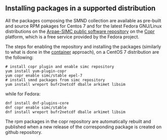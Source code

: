 ## Installing packages in a supported distribution ##

All the packages composing the SMND collection are available as
pre-built and source RPM pakages for Centos 7 and for the latest
Fedora GNU/Linux distributions on the [Arpae-SIMC public software
repository](https://copr.fedorainfracloud.org/coprs/simc/stable/) on
the [Copr](https://copr.fedorainfracloud.org) platform, which is a
free service provided by the Fedora project.

The steps for enabling the repository and installing the packages
(similarly to what is done in the
[container](https://github.com/ARPA-SIMC/smnd/blob/master/centos7-smnd-run.def)
approach), on a CentOS 7 distribution are the following:

```
# install copr plugin and enable simc repository
yum install yum-plugin-copr
yum copr enable simc/stable epel-7
# install smnd packages from simc repository
yum install wreport bufr2netcdf dballe arkimet libsim
```

while for Fedora:

```
dnf install dnf-plugins-core
dnf copr enable simc/stable
dnf install wreport bufr2netcdf dballe arkimet libsim
```

The rpm packages in the copr repository are automatically rebuilt and
published when a new release of the corresponding package is created
on github repository.
